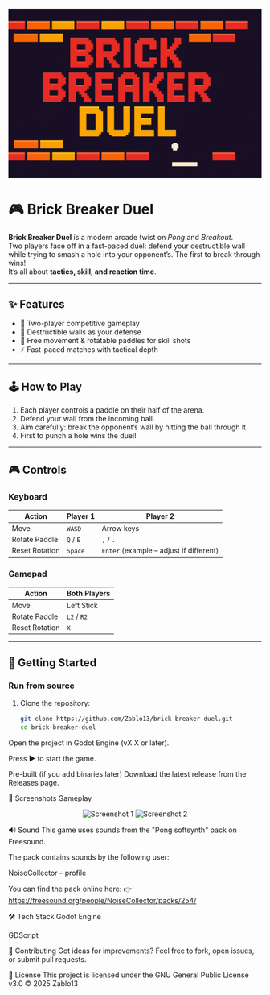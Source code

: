 <p align="center">
  <img src="screenshots/banner.png" alt="Brick Breaker Duel" width="600"/>
</p>

# 🎮 Brick Breaker Duel

**Brick Breaker Duel** is a modern arcade twist on *Pong* and *Breakout*.  
Two players face off in a fast-paced duel: defend your destructible wall while trying to smash a hole into your opponent’s. The first to break through wins!  
It’s all about **tactics, skill, and reaction time**.

---

## ✨ Features
- 🏓 Two-player competitive gameplay  
- 🧱 Destructible walls as your defense  
- 🔄 Free movement & rotatable paddles for skill shots  
- ⚡ Fast-paced matches with tactical depth  

---

## 🕹️ How to Play
1. Each player controls a paddle on their half of the arena.  
2. Defend your wall from the incoming ball.  
3. Aim carefully: break the opponent’s wall by hitting the ball through it.  
4. First to punch a hole wins the duel!  

---

## 🎮 Controls

### Keyboard
| Action            | Player 1   | Player 2   |
|-------------------|------------|------------|
| Move              | `WASD`     | Arrow keys |
| Rotate Paddle     | `Q` / `E`  | `,` / `.`  |
| Reset Rotation    | `Space`    | `Enter` (example – adjust if different) |

### Gamepad
| Action            | Both Players |
|-------------------|--------------|
| Move              | Left Stick   |
| Rotate Paddle     | `L2` / `R2`  |
| Reset Rotation    | `X`          |

---

## 🚀 Getting Started
### Run from source
1. Clone the repository:
   ```bash
   git clone https://github.com/Zablo13/brick-breaker-duel.git
   cd brick-breaker-duel
Open the project in Godot Engine (vX.X or later).

Press ▶️ to start the game.

Pre-built (if you add binaries later)
Download the latest release from the Releases page.

📸 Screenshots
Gameplay
<p align="center"> <img src="screenshots/BB1.PNG" alt="Screenshot 1" width="400"/> <img src="screenshots/2.PNG" alt="Screenshot 2" width="400"/> </p>
🔊 Sound
This game uses sounds from the "Pong softsynth" pack on Freesound.

The pack contains sounds by the following user:

NoiseCollector – profile

You can find the pack online here:
👉 https://freesound.org/people/NoiseCollector/packs/254/

🛠️ Tech Stack
Godot Engine

GDScript

🤝 Contributing
Got ideas for improvements? Feel free to fork, open issues, or submit pull requests.

📜 License
This project is licensed under the
GNU General Public License v3.0 © 2025 Zablo13

